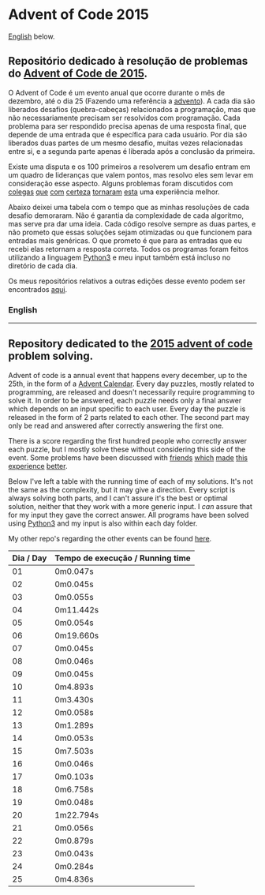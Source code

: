 # Advent of Code 2015
[English](#english) below.</br>

## Repositório dedicado à resolução de problemas do [Advent of Code de 2015](https://adventofcode.com/2015).

O Advent of Code é um evento anual que ocorre durante o mês de dezembro, até o dia 25 (Fazendo uma referência a [advento](https://pt.wikipedia.org/wiki/Advento)). A cada dia são liberados desafios (quebra-cabeças) relacionados a programação, mas que não necessariamente precisam ser resolvidos com programação. Cada problema para ser respondido precisa apenas de uma resposta final, que depende de uma entrada que é específica para cada usuário. Por dia são liberados duas partes de um mesmo desafio, muitas vezes relacionadas entre si, e a segunda parte apenas é liberada após a conclusão da primeira.

Existe uma disputa e os 100 primeiros a resolverem um desafio entram em um quadro de lideranças que valem pontos, mas resolvo eles sem levar em consideração esse aspecto. Alguns problemas foram discutidos com [colegas](https://github.com/heliocm) [que](https://github.com/molimat) [com](https://github.com/MariaBiancaIrace) [certeza](https://github.com/hieifn) [tornaram](https://github.com/nandacassinelli) [esta](https://github.com/phpires) uma experiência melhor.

Abaixo deixei uma tabela com o tempo que as minhas resoluções de cada desafio demoraram. Não é garantia da complexidade de cada algoritmo, mas serve pra dar uma ideia. Cada código resolve sempre as duas partes, e não prometo que essas soluções sejam otimizadas ou que funcionem para entradas mais genéricas. O que prometo é que para as entradas que eu recebi elas retornam a resposta correta. Todos os programas foram feitos utilizando a linguagem [Python3](https://www.python.org/) e meu input também está incluso no diretório de cada dia.

Os meus repositórios relativos a outras edições desse evento podem ser encontrados [aqui](https://github.com/naslausky?tab=repositories&q=adventofcode).


### English
--- 
## Repository dedicated to the [2015 advent of code](https://adventofcode.com/2015) problem solving.

Advent of code is a annual event that happens every december, up to the 25th, in the form of a [Advent Calendar](https://en.wikipedia.org/wiki/Advent_calendar). Every day puzzles, mostly related to programming, are released and doesn't necessarily require programming to solve it. In order to be answered, each puzzle needs only a final answer which depends on an input specific to each user. Every day the puzzle is released in the form of 2 parts related to each other. The second part may only be read and answered after correctly answering the first one.

There is a score regarding the first hundred people who correctly answer each puzzle, but I mostly solve these without considering this side of the event. Some problems have been discussed with [friends](https://github.com/heliocm) [which](https://github.com/molimat) [made](https://github.com/MariaBiancaIrace) [this](https://github.com/hieifn) [experience](https://github.com/nandacassinelli) [better](https://github.com/phpires).

Below I've left a table with the running time of each of my solutions. It's not the same as the complexity, but it may give a direction. Every script is always solving both parts, and I can't assure it's the best or optimal solution, neither that they work with a more generic input. I *can* assure that for my input they gave the correct answer. All programs have been solved using [Python3](https://www.python.org/) and my input is also within each day folder.

My other repo's regarding the other events can be found [here](https://github.com/naslausky?tab=repositories&q=adventofcode).

| Dia / Day  |  Tempo de execução / Running time  |
| ------------------- | ------------------- |
|  01 |  0m0.047s |
|  02 |  0m0.045s |
|  03 |  0m0.055s |
|  04 |  0m11.442s |
|  05 |  0m0.054s |
|  06 |  0m19.660s |
|  07 |  0m0.045s |
|  08 |  0m0.046s |
|  09 |  0m0.045s |
|  10 |  0m4.893s |
|  11 |  0m3.430s |
|  12 |  0m0.058s |
|  13 |  0m1.289s |
|  14 |  0m0.053s |
|  15 |  0m7.503s |
|  16 |  0m0.046s |
|  17 |  0m0.103s |
|  18 |  0m6.758s |
|  19 |  0m0.048s |
|  20 |  1m22.794s |
|  21 |  0m0.056s |
|  22 |  0m0.879s |
|  23 |  0m0.043s |
|  24 |  0m0.284s |
|  25 |  0m4.836s |
